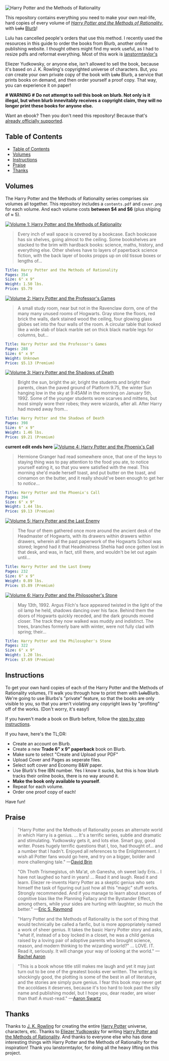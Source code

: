 
![Harry Potter and the Methods of Rationality](Miscellaneous/title.png)

This repository contains everything you need to make your own real-life, hard copies of every volume of _[Harry Potter and the Methods of Rationality](http://hpmor.com/)_, with ~~Lulu~~ [Blurb](http://www.blurb.com/)! 

Lulu has cancelled people's orders that use this method. I recently used the resources in this guide to order the books from Blurb, another online publishing website. I thought others might find my work useful, as I had to resize pdfs and reformat everything. Most of this work is [ianstormtaylor's](https://github.com/ianstormtaylor)

Eliezer Yudkowsky, or anyone else, isn't allowed to sell the book, because it's based on J. K. Rowling's copyrighted universe of characters. But, you _can_ create your own private copy of the book with ~~Lulu~~ Blurb, a service that prints books on demand, and then order yourself a proof copy. That way, you can experience it on paper!

**# WARNING #**
**Do not attempt to sell this book on blurb. Not only is it illegal, but when blurb innevitably receives a copyright claim, they will no longer print these books for anyone else.**

Want an ebook? Then you don't need this repository! Because that's [already officially supported](http://hpmor.com/).


## Table of Contents

- [Table of Contents](#table-of-contents)
- [Volumes](#volumes)
- [Instructions](#instructions)
- [Praise](#praise)
- [Thanks](#thanks)


## Volumes

The Harry Potter and the Methods of Rationality series comprises six volumes all together. This repository includes a `contents.pdf` and `cover.png` for each volume. And each volume costs **between $4 and $6** (plus shiping of ≈ 5).

[![Volume 1: Harry Potter and the Methods of Rationality](Miscellaneous/cover-1.png)](1%20-%20Harry%20Potter%20and%20the%20Methods%20of%20Rationality/cover.png)

> Every inch of wall space is covered by a bookcase. Each bookcase has six shelves, going almost to the ceiling. Some bookshelves are stacked to the brim with hardback books: science, maths, history, and everything else. Other shelves have to layers of paperback science fiction, with the back layer of books propps up on old tissue boxes or lengths of...

```yaml
Title: Harry Potter and the Methods of Rationality
Pages: 354
Size: 6" x 9"
Weight: 1.50 lbs.
Price: $5.79
```

[![Volume 2: Harry Potter and the Professor's Games](Miscellaneous/cover-2.png)](2%20-%20Harry%20Potter%20and%20the%20Professor's%20Games/cover.png)

> A small study room, near but not in the Ravenclaw dorm, one of the many many unused rooms of Hogwarts. Gray stone the floors, red brick the walls, dark stained wood the ceiling, four glowing glass globes set into the four walls of the room. A circular table that looked like a wide slab of black marble set on thick black marble legs for columns, but...

```yaml
Title: Harry Potter and the Professor's Games
Pages: 288 
Size: 6" x 9"
Weight: Unknown
Price: $5.13 (Premium)
```

[![Volume 3: Harry Potter and the Shadows of Death](Miscellaneous/cover-3.png)](3%20-%20Harry%20Potter%20and%20the%20Shadows%20of%20Death/cover.png)

> Bright the sun, bright the air, bright the students and bright their parents, clean the paved ground of Platform 9.75, the winter Sun hanging low in the sky at 9:45AM in the morning on January 5th, 1992. Some of the younger students wore scarves and mittens, but most simply wore their robes; they were wizards, after all. After Harry had moved away from...

```yaml
Title: Harry Potter and the Shadows of Death
Pages: 398 
Size: 6" x 9"
Weight: 1.46 lbs.
Price: $9.21 (Premium)
```
**current edit ends here**
[![Volume 4: Harry Potter and the Phoenix's Call](Miscellaneous/cover-4.png)](4%20-%20Harry%20Potter%20and%20the%20Phoenix's%20Call/cover.png)

> Hermione Granger had read somewhere once, that one of the keys to staying thing was to pay attention to the food you ate, to notice yourself eating it, so that you were satisfied with the meal. This morning she'd made herself toast, and put butter on the toast, and cinnamon on the butter, and it really should've been enough to get her to _notice_...

```yaml
Title: Harry Potter and the Phoenix's Call
Pages: 394
Size: 6" x 9"
Weight: 1.44 lbs.
Price: $9.13 (Premium)
```

[![Volume 5: Harry Potter and the Last Enemy](Miscellaneous/cover-5.png)](5%20-%20Harry%20Potter%20and%20the%20Last%20Enemy/cover.png)

> The four of them gathered once more around the ancient desk of the Headmaster of Hogwarts, with its drawers within drawers within drawers, wherein all the past paperwork of the Hogwarts School was stored; legend had it that Headmistress Shehla had once gotten lost in that desk, and was, in fact, still there, and wouldn't be let out again until...

```yaml
Title: Harry Potter and the Last Enemy
Pages: 232
Size: 6" x 9"
Weight: 0.89 lbs.
Price: $5.89 (Premium)
```

[![Volume 6: Harry Potter and the Philosopher's Stone](Miscellaneous/cover-6.png)](6%20-%20Harry%20Potter%20and%20the%20Philosopher's%20Stone/cover.png)

> May 13th, 1992. Argus Filch's face appeared twisted in the light of the oil lamp he held, shadows dancing over his face. Behind them the doors of Hogwarts quickly receded, and the dark grounds moved closer. The track they now walked was muddy and indistinct. The trees, branches formerly bare with winter, were not fully clad with spring; their...

```yaml
Title: Harry Potter and the Philosopher's Stone
Pages: 322
Size: 6" x 9"
Weight: 1.20 lbs.
Price: $7.69 (Premium)
```


## Instructions

To get your own hard copies of each of the Harry Potter and the Methods of Rationality volumes, I'll walk you through how to print them with ~~Lulu~~Blurb. We're going to use Blurbs's "private" feature, so that the books are only visible to you, so that you aren't violating any copyright laws by "profiting" off of the works. (Don't worry, it's easy!)

If you haven't made a book on Blurb before, follow the [step by step instructions](Instructions.md).

If you have, here's the TL;DR:

- Create an account on Blurb.
- Create a new **Trade 6" x 9" paperback** book on Blurb.
- Make sure to select "Create and Upload your PDF"
- Upload Cover and Pages as seperate files.
- Select soft cover and Economy B&W paper.
- Use Blurb's free IBN number. Yes I know it sucks, but this is how blurb tracks their online books, there is no way around it.
- **Make the book only available to yourself**.
- Repeat for each volume.
- Order one proof copy of each!

Have fun!


## Praise

> "Harry Potter and the Methods of Rationality poses an alternate world in which Harry is a genius. ... It's a terrific series, subtle and dramatic and stimulating. Yudkowsky gets it, and lots else. Smart guy, good writer. Poses hugely terrific questions that I, too, had thought of... and a number that I hadn't. Enjoyed all references to the Enlightenment. I wish all Potter fans would go here, and try on a bigger, bolder and more challenging tale."
> —[David Brin](http://davidbrin.blogspot.com/2010/06/secret-of-college-life-plus.html)

> "Oh Thoth Trismegistus, oh Ma'at, oh Ganesha, oh sweet lady Eris... I have not laughed so hard in years! ... Read it and laugh. Read it and learn. Eliezer re-invents Harry Potter as a skeptic genius who sets himself the task of figuring out just how all this "magic" stuff works. Strongly recommended. And if you manage to learn about sources of cognitive bias like the Planning Fallacy and the Bystander Effect, among others, while your sides are hurting with laughter, so much the better."
> —[Eric S. Raymond](http://esr.ibiblio.org/?p=2100)

> "Harry Potter and the Methods of Rationality is the sort of thing that would technically be called a fanfic, but is more appropriately named a work of sheer genius. It takes the basic Harry Potter story and asks, "what if, instead of a boy locked in a closet, he was a child genius raised by a loving pair of adoptive parents who brought science, reason, and modern thinking to the wizarding world?" ... LOVE. IT. Read it, seriously. It will change your way of looking at the world."
> —[Rachel Aaron](http://civilian-reader.blogspot.com/2011/05/interview-with-rachel-aaron.html)

> "This is a book whose title still makes me laugh and yet it may just turn out to be one of the greatest books ever written. The writing is shockingly good, the plotting is some of the best in all of literature, and the stories are simply pure genius. I fear this book may never get the accoldaes it deserves, because it's too hard to look past the silly name and publishing model, but I hope you, dear reader, are wiser than that! A must-read."
> —[Aaron Swartz](http://www.aaronsw.com/weblog/books2011)


## Thanks

Thanks to [J. K. Rowling](https://en.wikipedia.org/wiki/J._K._Rowling) for creating the entire [Harry Potter](https://en.wikipedia.org/wiki/Harry_Potter) universe, characters, etc. Thanks to [Eliezer Yudkowsky](https://en.wikipedia.org/wiki/Eliezer_Yudkowsky) for writing [Harry Potter and the Methods of Rationality](https://en.wikipedia.org/wiki/Harry_Potter_and_the_Methods_of_Rationality). And thanks to everyone else who has done interesting things with Harry Potter and the Methods of Rationality for the inspiration!
Thank you Ianstormtaylor, for doing all the heavy lifting on this project.
